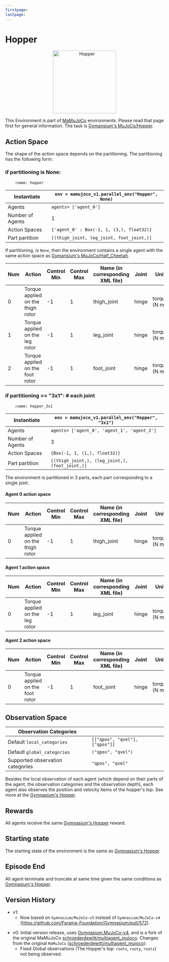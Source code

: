 ```yaml
---
firstpage:
lastpage:
---
```



# Hopper
<html>
	<p align="center">
		<img src="https://gymnasium.farama.org/_images/hopper.gif" alt="Hopper" width="200"/>
	</p>
</html>

This Environment is part of [MaMuJoCo](https://robotics.farama.org/envs/MaMuJoCo/) environments. Please read that page first for general information.
The task is [Gymansium's MuJoCo/Hopper](https://gymnasium.farama.org/environments/mujoco/hopper/).



## Action Space
The shape of the action space depends on the partitioning. The partitioning has the following form:

### if partitioning is None:
```{figure} figures/hopper.png
    :name: hopper
```

| Instantiate		| `env = mamujoco_v1.parallel_env("Hopper", None)`	|
|-----------------------|------------------------------------------------------|
| Agents		| `agents= ['agent_0']`					|
| Number of Agents	| 1							|
| Action Spaces		| `{'agent_0' : Box(-1, 1, (3,), float32)}`			|
| Part partition	| `[(thigh_joint, leg_joint, foot_joint,)]`	|

If partitioning, is `None`, then the environment contains a single agent with the same action space as [Gymansium's MuJoCo/Half_Cheetah](https://gymnasium.farama.org/environments/mujoco/half_cheetah/).


| Num | Action                             | Control Min | Control Max | Name (in corresponding XML file) | Joint | Unit         |
|-----|------------------------------------|-------------|-------------|----------------------------------|-------|--------------|
| 0   | Torque applied on the thigh rotor  | -1          | 1           | thigh_joint                      | hinge | torque (N m) |
| 1   | Torque applied on the leg rotor    | -1          | 1           | leg_joint                        | hinge | torque (N m) |
| 2   | Torque applied on the foot rotor   | -1          | 1           | foot_joint                       | hinge | torque (N m) |



### if partitioning == "3x1":  # each joint
```{figure} figures/hopper_3x1.png
    :name: hopper_3x1
```

| Instantiate		| `env = mamujoco_v1.parallel_env("Hopper", "3x1")`|
|-----------------------|------------------------------------------------------|
| Agents		| `agents= ['agent_0', 'agent_1', 'agent_2']`			|
| Number of Agents	| 3							|
| Action Spaces		| `{Box(-1, 1, (1,), float32)}`|
| Part partition	| `[(thigh_joint,), (leg_joint,), (foot_joint,)]`|

The environment is partitioned in 3 parts, each part corresponding to a single joint.

#### Agent 0 action space
| Num | Action                             | Control Min | Control Max | Name (in corresponding XML file) | Joint | Unit         |
|-----|------------------------------------|-------------|-------------|----------------------------------|-------|--------------|
| 0   | Torque applied on the thigh rotor  | -1          | 1           | thigh_joint                      | hinge | torque (N m) |
#### Agent 1 action space
| Num | Action                             | Control Min | Control Max | Name (in corresponding XML file) | Joint | Unit         |
|-----|------------------------------------|-------------|-------------|----------------------------------|-------|--------------|
| 0   | Torque applied on the leg rotor    | -1          | 1           | leg_joint                        | hinge | torque (N m) |
#### Agent 2 action space
| Num | Action                             | Control Min | Control Max | Name (in corresponding XML file) | Joint | Unit         |
|-----|------------------------------------|-------------|-------------|----------------------------------|-------|--------------|
| 0   | Torque applied on the foot rotor   | -1          | 1           | foot_joint                       | hinge | torque (N m) |



## Observation Space
| Observation Categories ||
|-----------------------|------------------------------------------------------|
| Default `local_categories` | `[["qpos", "qvel"], ["qpos"]]` |
| Default `global_categories` | `("qpos", "qvel")` |
| Supported observation categories | `"qpos", "qvel"` |

Besides the local observation of each agent (which depend on their parts of the agent, the observation categories and the observation depth), each agent also observes the position and velocity items of the hopper's top.
See more at the [Gymnasium's Hopper](https://gymnasium.farama.org/environments/mujoco/hopper/#observation-space).



## Rewards
All agents receive the same [Gymnasium's Hopper](https://gymnasium.farama.org/environments/mujoco/hopper/#observation-space) reward.



## Starting state
The starting state of the environment is the same as [Gymnasium's Hopper](https://gymnasium.farama.org/environments/mujoco/hopper/#starting-state).



## Episode End
All agent terminate and truncate at same time given the same conditions as [Gymnasium's Hopper](https://gymnasium.farama.org/environments/mujoco/hopper/#episode-end).


## Version History
* v1:
	- Now based on `Gymnasium/MuJoCo-v5` instead of `Gymnasium/MuJoCo-v4` (https://github.com/Farama-Foundation/Gymnasium/pull/572).
- v0: Initial version release, uses [Gymnasium.MuJoCo-v4](https://gymnasium.farama.org/environments/mujoco/), and is a fork of the original MaMuJoCo [schroederdewitt/multiagent_mujoco](https://github.com/schroederdewitt/multiagent_mujoco).
Changes from the original `MaMuJoCo` ([schroederdewitt/multiagent_mujoco](https://github.com/schroederdewitt/multiagent_mujoco)):
	- Fixed Global observations (The Hopper's top: `rootx`, `rooty`, `rootz`) not being observed.

